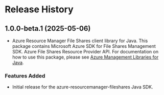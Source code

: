 # Release History

## 1.0.0-beta.1 (2025-05-06)

- Azure Resource Manager File Shares client library for Java. This package contains Microsoft Azure SDK for File Shares Management SDK. Azure File Shares Resource Provider API. For documentation on how to use this package, please see [Azure Management Libraries for Java](https://aka.ms/azsdk/java/mgmt).
### Features Added

- Initial release for the azure-resourcemanager-fileshares Java SDK.
